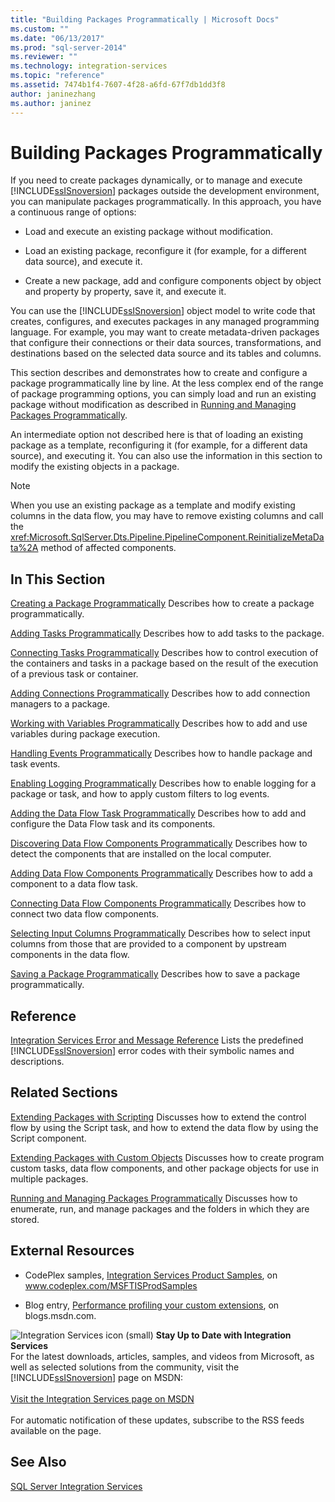 ```yaml
---
title: "Building Packages Programmatically | Microsoft Docs"
ms.custom: ""
ms.date: "06/13/2017"
ms.prod: "sql-server-2014"
ms.reviewer: ""
ms.technology: integration-services 
ms.topic: "reference"
ms.assetid: 7474b1f4-7607-4f28-a6fd-67f7db1dd3f8
author: janinezhang
ms.author: janinez
---
```

# Building Packages Programmatically
  If you need to create packages dynamically, or to manage and execute [!INCLUDE[ssISnoversion](../../includes/ssisnoversion-md.md)] packages outside the development environment, you can manipulate packages programmatically. In this approach, you have a continuous range of options:

-   Load and execute an existing package without modification.

-   Load an existing package, reconfigure it (for example, for a different data source), and execute it.

-   Create a new package, add and configure components object by object and property by property, save it, and execute it.

 You can use the [!INCLUDE[ssISnoversion](../../includes/ssisnoversion-md.md)] object model to write code that creates, configures, and executes packages in any managed programming language. For example, you may want to create metadata-driven packages that configure their connections or their data sources, transformations, and destinations based on the selected data source and its tables and columns.

 This section describes and demonstrates how to create and configure a package programmatically line by line. At the less complex end of the range of package programming options, you can simply load and run an existing package without modification as described in [Running and Managing Packages Programmatically](../run-manage-packages-programmatically/running-and-managing-packages-programmatically.md).

 An intermediate option not described here is that of loading an existing package as a template, reconfiguring it (for example, for a different data source), and executing it. You can also use the information in this section to modify the existing objects in a package.

> [!NOTE]
>  When you use an existing package as a template and modify existing columns in the data flow, you may have to remove existing columns and call the <xref:Microsoft.SqlServer.Dts.Pipeline.PipelineComponent.ReinitializeMetaData%2A> method of affected components.

## In This Section
 [Creating a Package Programmatically](../building-packages-programmatically/creating-a-package-programmatically.md)
 Describes how to create a package programmatically.

 [Adding Tasks Programmatically](../building-packages-programmatically/adding-tasks-programmatically.md)
 Describes how to add tasks to the package.

 [Connecting Tasks Programmatically](../building-packages-programmatically/connecting-tasks-programmatically.md)
 Describes how to control execution of the containers and tasks in a package based on the result of the execution of a previous task or container.

 [Adding Connections Programmatically](../building-packages-programmatically/adding-connections-programmatically.md)
 Describes how to add connection managers to a package.

 [Working with Variables Programmatically](../building-packages-programmatically/working-with-variables-programmatically.md)
 Describes how to add and use variables during package execution.

 [Handling Events Programmatically](../building-packages-programmatically/handling-events-programmatically.md)
 Describes how to handle package and task events.

 [Enabling Logging Programmatically](../building-packages-programmatically/enabling-logging-programmatically.md)
 Describes how to enable logging for a package or task, and how to apply custom filters to log events.

 [Adding the Data Flow Task Programmatically](../building-packages-programmatically/adding-the-data-flow-task-programmatically.md)
 Describes how to add and configure the Data Flow task and its components.

 [Discovering Data Flow Components Programmatically](../building-packages-programmatically/discovering-data-flow-components-programmatically.md)
 Describes how to detect the components that are installed on the local computer.

 [Adding Data Flow Components Programmatically](../building-packages-programmatically/adding-data-flow-components-programmatically.md)
 Describes how to add a component to a data flow task.

 [Connecting Data Flow Components Programmatically](../building-packages-programmatically/connecting-data-flow-components-programmatically.md)
 Describes how to connect two data flow components.

 [Selecting Input Columns Programmatically](../building-packages-programmatically/selecting-input-columns-programmatically.md)
 Describes how to select input columns from those that are provided to a component by upstream components in the data flow.

 [Saving a Package Programmatically](../building-packages-programmatically/saving-a-package-programmatically.md)
 Describes how to save a package programmatically.

## Reference
 [Integration Services Error and Message Reference](../integration-services-error-and-message-reference.md)
 Lists the predefined [!INCLUDE[ssISnoversion](../../includes/ssisnoversion-md.md)] error codes with their symbolic names and descriptions.

## Related Sections
 [Extending Packages with Scripting](../extending-packages-scripting/extending-packages-with-scripting.md)
 Discusses how to extend the control flow by using the Script task, and how to extend the data flow by using the Script component.

 [Extending Packages with Custom Objects](../extending-packages-custom-objects/extending-packages-with-custom-objects.md)
 Discusses how to create program custom tasks, data flow components, and other package objects for use in multiple packages.

 [Running and Managing Packages Programmatically](../run-manage-packages-programmatically/running-and-managing-packages-programmatically.md)
 Discusses how to enumerate, run, and manage packages and the folders in which they are stored.

## External Resources

-   CodePlex samples, [Integration Services Product Samples](https://go.microsoft.com/fwlink/?LinkID=131204), on www.codeplex.com/MSFTISProdSamples

-   Blog entry, [Performance profiling your custom extensions](https://go.microsoft.com/fwlink/?LinkId=238831), on blogs.msdn.com.

![Integration Services icon (small)](../media/dts-16.gif "Integration Services icon (small)")  **Stay Up to Date with Integration Services**<br /> For the latest downloads, articles, samples, and videos from Microsoft, as well as selected solutions from the community, visit the [!INCLUDE[ssISnoversion](../../includes/ssisnoversion-md.md)] page on MSDN:<br /><br /> [Visit the Integration Services page on MSDN](https://go.microsoft.com/fwlink/?LinkId=136655)<br /><br /> For automatic notification of these updates, subscribe to the RSS feeds available on the page.

## See Also
 [SQL Server Integration Services](../sql-server-integration-services.md)


